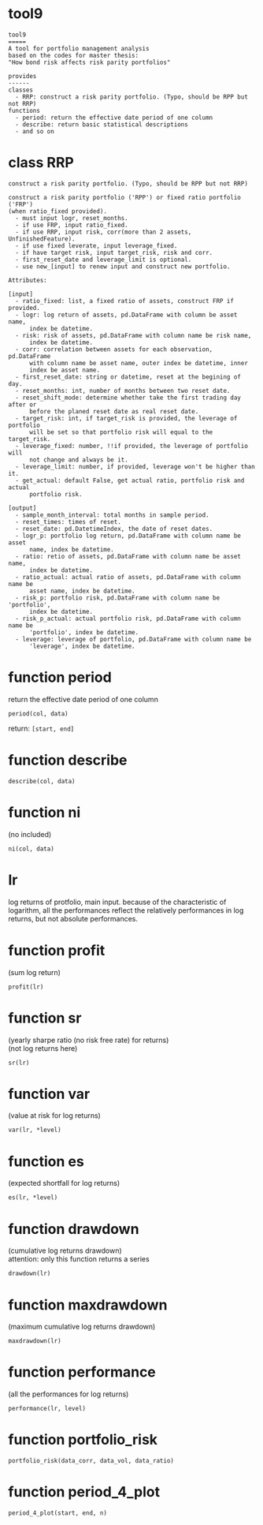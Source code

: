 # tool9
```
tool9
=====
A tool for portfolio management analysis
based on the codes for master thesis:
"How bond risk affects risk parity portfolios"

provides
------
classes
  - RRP: construct a risk parity portfolio. (Typo, should be RPP but not RRP)
functions
  - period: return the effective date period of one column
  - describe: return basic statistical descriptions
  - and so on

```

# class RRP

```
construct a risk parity portfolio. (Typo, should be RPP but not RRP)

construct a risk parity portfolio ('RPP') or fixed ratio portfolio ('FRP')
(when ratio_fixed provided).
  - must input logr, reset_months.
  - if use FRP, input ratio_fixed.
  - if use RRP, input risk, corr(more than 2 assets, UnfinishedFeature).
  - if use fixed leverate, input leverage_fixed.
  - if have target risk, input target_risk, risk and corr.
  - first_reset_date and leverage_limit is optional.
  - use new_[input] to renew input and construct new portfolio.

Attributes:

[input]
  - ratio_fixed: list, a fixed ratio of assets, construct FRP if provided.
  - logr: log return of assets, pd.DataFrame with column be asset name,
      index be datetime.
  - risk: risk of assets, pd.DataFrame with column name be risk name,
      index be datetime.
  - corr: correlation between assets for each observation, pd.DataFrame
      with column name be asset name, outer index be datetime, inner
      index be asset name.
  - first_reset_date: string or datetime, reset at the begining of day.
  - reset_months: int, number of months between two reset date.
  - reset_shift_mode: determine whether take the first trading day after or
      before the planed reset date as real reset date.
  - target_risk: int, if target_risk is provided, the leverage of portfolio
      will be set so that portfolio risk will equal to the target_risk.
  - leverage_fixed: number, !!if provided, the leverage of portfolio will
      not change and always be it.
  - leverage_limit: number, if provided, leverage won't be higher than it.
  - get_actual: default False, get actual ratio, portfolio risk and actual
      portfolio risk.

[output]
  - sample_month_interval: total months in sample period.
  - reset_times: times of reset.
  - reset_date: pd.DatetimeIndex, the date of reset dates.
  - logr_p: portfolio log return, pd.DataFrame with column name be asset
      name, index be datetime.
  - ratio: retio of assets, pd.DataFrame with column name be asset name,
      index be datetime.
  - ratio_actual: actual ratio of assets, pd.DataFrame with column name be
      asset name, index be datetime.
  - risk_p: portfolio risk, pd.DataFrame with column name be 'portfolio',
      index be datetime.
  - risk_p_actual: actual portfolio risk, pd.DataFrame with column name be
      'portfolio', index be datetime.
  - leverage: leverage of portfolio, pd.DataFrame with column name be
      'leverage', index be datetime.
```

# function period
return the effective date period of one column
```
period(col, data)
```
return: `[start, end]`

# function describe
```
describe(col, data)
```

# function ni 
(no included)
```
ni(col, data)
```

# lr
log returns of protfolio, main input. because of the characteristic of logarithm, all the performances reflect the relatively performances in log returns, but not absolute performances.

# function profit
(sum log return)
```
profit(lr)
```

# function sr
(yearly sharpe ratio (no risk free rate) for returns)  
(not log returns here)
```
sr(lr)
```

# function var
(value at risk for log returns)
```
var(lr, *level)
```

# function es
(expected shortfall for log returns)
```
es(lr, *level)
```

# function drawdown 
(cumulative log returns drawdown)  
attention: only this function returns a series
```
drawdown(lr)
```


# function maxdrawdown
(maximum cumulative log returns drawdown)
```
maxdrawdown(lr)
```

# function performance
(all the performances for log returns)
```
performance(lr, level)
```

# function portfolio_risk
```
portfolio_risk(data_corr, data_vol, data_ratio)
```

# function period_4_plot
```
period_4_plot(start, end, n)
```
